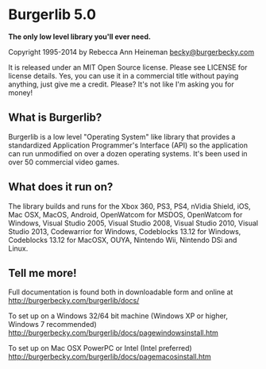 Burgerlib 5.0
=============

**The only low level library you'll ever need.**

Copyright 1995-2014 by Rebecca Ann Heineman becky@burgerbecky.com

It is released under an MIT Open Source license. Please see LICENSE
for license details. Yes, you can use it in a
commercial title without paying anything, just give me a credit.
Please? It's not like I'm asking you for money!

What is Burgerlib?
------------------

Burgerlib is a low level "Operating System" like library that
provides a standardized Application Programmer's Interface (API)
so the application can run unmodified on over a dozen operating
systems. It's been used in over 50 commercial video games.

What does it run on?
--------------------

The library builds and runs for the Xbox 360, PS3, PS4, nVidia Shield,
iOS, Mac OSX, MacOS, Android, OpenWatcom for MSDOS, OpenWatcom for Windows,
Visual Studio 2005, Visual Studio 2008, Visual Studio 2010,
Visual Studio 2013, Codewarrior for Windows, Codeblocks 13.12 for Windows,
Codeblocks 13.12 for MacOSX, OUYA, Nintendo Wii, Nintendo DSi and
Linux.

Tell me more!
-------------

Full documentation is found both in downloadable form and online at
http://burgerbecky.com/burgerlib/docs/

To set up on a Windows 32/64 bit machine (Windows XP or higher, 
Windows 7 recommended)
http://burgerbecky.com/burgerlib/docs/pagewindowsinstall.htm

To set up on Mac OSX PowerPC or Intel (Intel preferred) 
http://burgerbecky.com/burgerlib/docs/pagemacosinstall.htm
